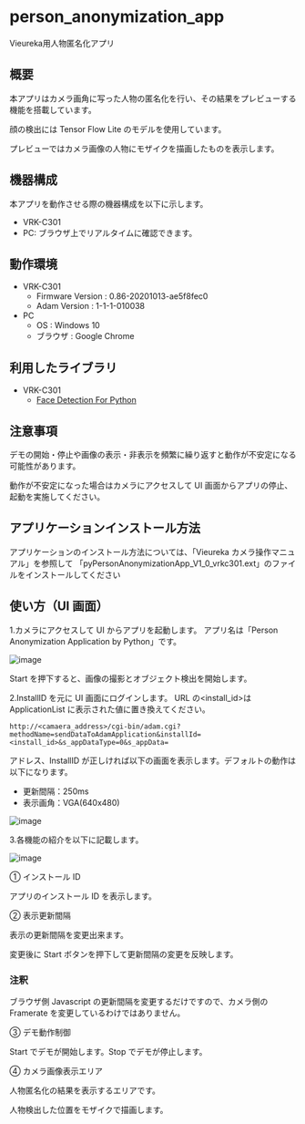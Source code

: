 # person_anonymization_app

Vieureka用人物匿名化アプリ

## 概要

本アプリはカメラ画角に写った人物の匿名化を行い、その結果をプレビューする機能を搭載しています。

顔の検出には Tensor Flow Lite のモデルを使用しています。

プレビューではカメラ画像の人物にモザイクを描画したものを表示します。

## 機器構成

本アプリを動作させる際の機器構成を以下に示します。

- VRK-C301
- PC: ブラウザ上でリアルタイムに確認できます。

## 動作環境

- VRK-C301
    - Firmware Version : 0.86-20201013-ae5f8fec0
    - Adam Version : 1-1-1-010038
- PC
    - OS : Windows 10
    - ブラウザ : Google Chrome

## 利用したライブラリ

- VRK-C301
    - [Face Detection For Python](https://github.com/patlevin/face-detection-tflite)


## 注意事項

デモの開始・停止や画像の表示・非表示を頻繁に繰り返すと動作が不安定になる可能性があります。

動作が不安定になった場合はカメラにアクセスして UI 画面からアプリの停止、起動を実施してください。


## アプリケーションインストール方法

アプリケーションのインストール方法については、「Vieureka カメラ操作マニュアル」を参照して
「pyPersonAnonymizationApp_V1_0_vrkc301.ext」のファイルをインストールしてください

## 使い方（UI 画面）

1.カメラにアクセスして UI からアプリを起動します。
アプリ名は「Person Anonymization Application by Python」です。

![image](https://user-images.githubusercontent.com/91955493/167248815-9c39c479-6988-477e-992f-34cc1b92bce8.png)

Start を押下すると、画像の撮影とオブジェクト検出を開始します。

2.InstallID を元に UI 画面にログインします。
URL の<install_id>は ApplicationList に表示された値に置き換えてください。

```
http://<camaera_address>/cgi-bin/adam.cgi?methodName=sendDataToAdamApplication&installId=<install_id>&s_appDataType=0&s_appData=
```


アドレス、InstallID が正しければ以下の画面を表示します。デフォルトの動作は以下になります。

- 更新間隔：250ms
- 表示画角：VGA(640x480)

![image](https://user-images.githubusercontent.com/91955493/167249037-18b4721d-eb54-4967-9cac-372213719523.png)

3.各機能の紹介を以下に記載します。

![image](https://user-images.githubusercontent.com/91955493/167249314-ee9ad035-dc27-4fc3-8792-6d6c94b6de21.png)

① インストール ID

アプリのインストール ID を表示します。

② 表示更新間隔

表示の更新間隔を変更出来ます。

変更後に Start ボタンを押下して更新間隔の変更を反映します。

### 注釈

ブラウザ側 Javascript の更新間隔を変更するだけですので、カメラ側のFramerate を変更しているわけではありません。

③ デモ動作制御

Start でデモが開始します。Stop でデモが停止します。

④ カメラ画像表示エリア

人物匿名化の結果を表示するエリアです。

人物検出した位置をモザイクで描画します。

